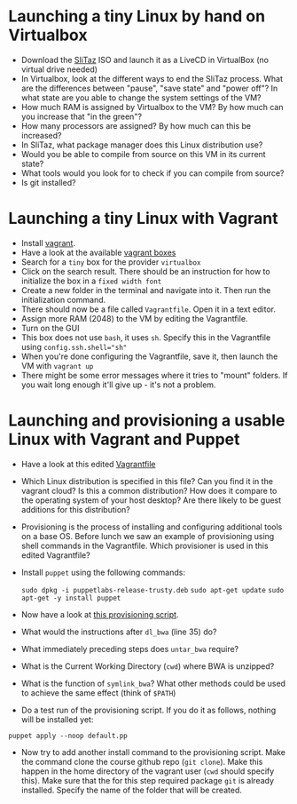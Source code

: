 Launching a tiny Linux by hand on Virtualbox
============================================

- Download the [SliTaz](http://www.slitaz.org/en/get/) ISO and launch it as a LiveCD in VirtualBox (no virtual drive needed)
- In Virtualbox, look at the different ways to end the SliTaz process. What are the differences between "pause", "save state" and "power off"? In what state are you able to change the system settings of the VM?
- How much RAM is assigned by Virtualbox to the VM? By how much can you increase that "in the green"?
- How many processors are assigned? By how much can this be increased?
- In SliTaz, what package manager does this Linux distribution use?
- Would you be able to compile from source on this VM in its current state?
- What tools would you look for to check if you can compile from source?
- Is git installed?

Launching a tiny Linux with Vagrant
===================================

- Install [vagrant](http://vagrantup.com).
- Have a look at the available [vagrant boxes](https://atlas.hashicorp.com/boxes/search)
- Search for a `tiny` box for the provider `virtualbox`
- Click on the search result. There should be an instruction for how to initialize the box in a `fixed width font`
- Create a new folder in the terminal and navigate into it. Then run the initialization command.
- There should now be a file called `Vagrantfile`. Open it in a text editor.
- Assign more RAM (2048) to the VM by editing the Vagrantfile.
- Turn on the GUI 
- This box does not use `bash`, it uses `sh`. Specify this in the Vagrantfile using `config.ssh.shell="sh"`
- When you're done configuring the Vagrantfile, save it, then launch the VM with `vagrant up`
- There might be some error messages where it tries to "mount" folders. If you wait long enough it'll give up - it's not a problem.

Launching and provisioning a usable Linux with Vagrant and Puppet
=================================================================

- Have a look at this edited [Vagrantfile](https://github.com/dmlond/arangs2015/blob/master/conf/vagrant/Vagrantfile)
- Which Linux distribution is specified in this file? Can you find it in the vagrant cloud? Is this a common distribution? 
How does it compare to the operating system of your host desktop? Are there likely to be guest additions for this
distribution?
- Provisioning is the process of installing and configuring additional tools on a base OS. Before lunch we saw an
example of provisioning using shell commands in the Vagrantfile. Which provisioner is used in this edited Vagrantfile?
- Install `puppet` using the following commands:

    `sudo dpkg -i puppetlabs-release-trusty.deb`
    `sudo apt-get update`
    `sudo apt-get -y install puppet`

- Now have a look at [this provisioning script](https://github.com/dmlond/arangs2015/blob/master/conf/vagrant/manifests/default.pp).
- What would the instructions after `dl_bwa` (line 35) do?
- What immediately preceding steps does `untar_bwa` require?
- What is the Current Working Directory (`cwd`) where BWA is unzipped?
- What is the function of `symlink_bwa`? What other methods could be used to achieve the same effect (think of `$PATH`)
- Do a test run of the provisioning script. If you do it as follows, nothing will be installed yet:

 `puppet apply --noop default.pp`

- Now try to add another install command to the provisioning script. Make the command clone the course github repo 
(`git clone`). Make this happen in the home directory of the vagrant user (`cwd` should specify this). Make sure that
the for this step required package `git` is already installed. Specify the name of the folder that will be created.
